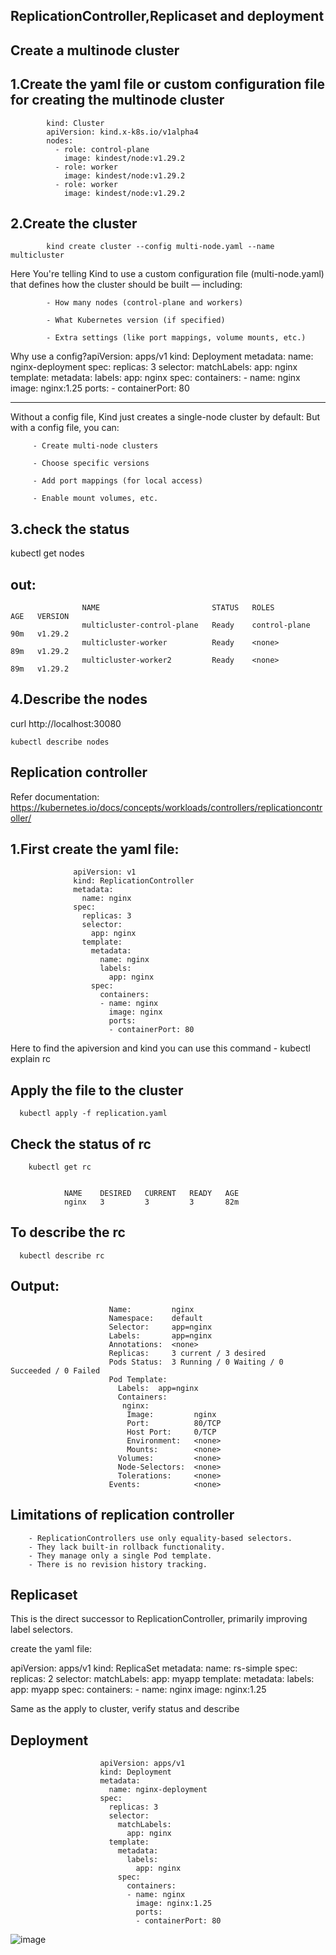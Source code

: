 ReplicationController,Replicaset and deployment
-----------------------------------------------------
Create a multinode cluster
---------------------------
1.Create the yaml file or custom configuration file for creating the multinode cluster
---------------------------------------------------------------------------------------
            kind: Cluster
            apiVersion: kind.x-k8s.io/v1alpha4
            nodes:
              - role: control-plane
                image: kindest/node:v1.29.2
              - role: worker
                image: kindest/node:v1.29.2
              - role: worker
                image: kindest/node:v1.29.2

2.Create the cluster
-------------------------

            kind create cluster --config multi-node.yaml --name multicluster

Here You're telling Kind to use a custom configuration file (multi-node.yaml) that defines how the cluster should be built — including:

            - How many nodes (control-plane and workers)
            
            - What Kubernetes version (if specified)
            
            - Extra settings (like port mappings, volume mounts, etc.)

Why use a config?apiVersion: apps/v1
kind: Deployment
metadata:
  name: nginx-deployment
spec:
  replicas: 3
  selector:
    matchLabels:
      app: nginx
  template:
    metadata:
      labels:
        app: nginx
    spec:
      containers:
      - name: nginx
        image: nginx:1.25
        ports:
        - containerPort: 80

----------------------
Without a config file, Kind just creates a single-node cluster by default:
But with a config file, you can:

         - Create multi-node clusters
          
         - Choose specific versions
          
         - Add port mappings (for local access)
          
         - Enable mount volumes, etc.


3.check the status
-----------------------------

kubectl get nodes

out:
-----
                    NAME                         STATUS   ROLES           AGE   VERSION
                    multicluster-control-plane   Ready    control-plane   90m   v1.29.2
                    multicluster-worker          Ready    <none>          89m   v1.29.2
                    multicluster-worker2         Ready    <none>          89m   v1.29.2
                    

4.Describe the nodes
---------------------------
curl http://localhost:30080

    kubectl describe nodes



Replication controller
-------------------------------

Refer documentation: https://kubernetes.io/docs/concepts/workloads/controllers/replicationcontroller/

1.First create the yaml file:
-------------------------

                  apiVersion: v1
                  kind: ReplicationController
                  metadata:
                    name: nginx
                  spec:
                    replicas: 3
                    selector:
                      app: nginx
                    template:
                      metadata:
                        name: nginx
                        labels:
                          app: nginx
                      spec:
                        containers:
                        - name: nginx
                          image: nginx
                          ports:
                          - containerPort: 80
                        
Here to find the apiversion and kind you can use this command - kubectl explain rc

Apply the file to the cluster
-----------------------------

      kubectl apply -f replication.yaml

Check the status of rc
---------------------------
        kubectl get rc


                NAME    DESIRED   CURRENT   READY   AGE
                nginx   3         3         3       82m


To describe the rc
---------------------

      kubectl describe rc


Output:
-----------
                          Name:         nginx
                          Namespace:    default
                          Selector:     app=nginx
                          Labels:       app=nginx
                          Annotations:  <none>
                          Replicas:     3 current / 3 desired
                          Pods Status:  3 Running / 0 Waiting / 0 Succeeded / 0 Failed
                          Pod Template:
                            Labels:  app=nginx
                            Containers:
                             nginx:
                              Image:         nginx
                              Port:          80/TCP
                              Host Port:     0/TCP
                              Environment:   <none>
                              Mounts:        <none>
                            Volumes:         <none>
                            Node-Selectors:  <none>
                            Tolerations:     <none>
                          Events:            <none>

Limitations of replication controller
--------------------------------------------------
        - ReplicationControllers use only equality-based selectors.
        - They lack built-in rollback functionality.
        - They manage only a single Pod template.
        - There is no revision history tracking.


Replicaset
-----------------------
This is the direct successor to ReplicationController, primarily improving label selectors.

create the yaml file:

apiVersion: apps/v1
kind: ReplicaSet
metadata:
  name: rs-simple
spec:
  replicas: 2
  selector:
    matchLabels:
      app: myapp
  template:
    metadata:
      labels:
        app: myapp
    spec:
      containers:
      - name: nginx
        image: nginx:1.25

Same as the apply to cluster, verify status and describe


Deployment
-------------------
                        apiVersion: apps/v1
                        kind: Deployment
                        metadata:
                          name: nginx-deployment
                        spec:
                          replicas: 3
                          selector:
                            matchLabels:
                              app: nginx
                          template:
                            metadata:
                              labels:
                                app: nginx
                            spec:
                              containers:
                              - name: nginx
                                image: nginx:1.25
                                ports:
                                - containerPort: 80


![image](https://github.com/user-attachments/assets/dc0d98fa-51af-47d9-abf6-833f05108985)


